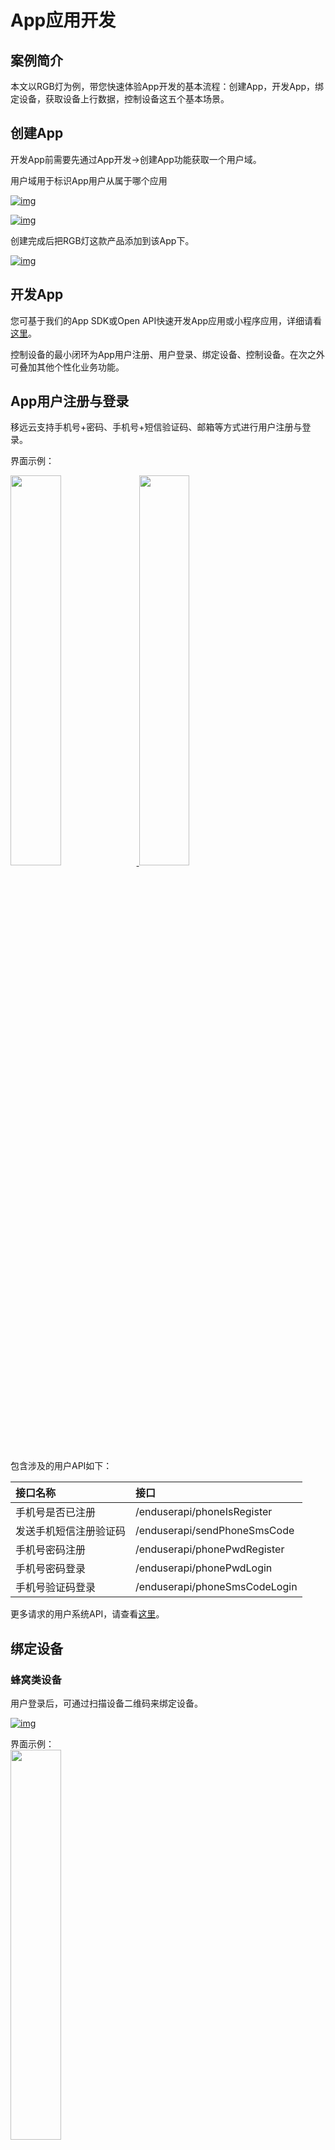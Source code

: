 # App应用开发

## **案例简介**

本文以RGB灯为例，带您快速体验App开发的基本流程：创建App，开发App，绑定设备，获取设备上行数据，控制设备这五个基本场景。

## **创建App**

开发App前需要先通过App开发→创建App功能获取一个用户域。

用户域用于标识App用户从属于哪个应用

<a data-fancybox title="img" href="/quickStart/image2022-3-10_14-22-4.png">![img](/quickStart/image2022-3-10_14-22-4.png)</a>

<a data-fancybox title="img" href="/quickStart/image2022-3-10_14-30-53.png">![img](/quickStart/image2022-3-10_14-30-53.png)</a>

创建完成后把RGB灯这款产品添加到该App下。

<a data-fancybox title="img" href="/quickStart/image2022-3-10_14-32-48.png">![img](/quickStart/image2022-3-10_14-32-48.png)</a>

## **开发App**

您可基于我们的App SDK或Open API快速开发App应用或小程序应用，详细请看[这里](/appDevelop/ready.md)。

控制设备的最小闭环为App用户注册、用户登录、绑定设备、控制设备。在次之外可叠加其他个性化业务功能。

## **App用户注册与登录**

移远云支持手机号+密码、手机号+短信验证码、邮箱等方式进行用户注册与登录。

界面示例：

<a data-fancybox title="img" href="/quickStart/image2022-3-2_14-7-45.png">
<img src="/quickStart/image2022-3-2_14-7-45.png" style="width: 40%" />
</a>
<a data-fancybox title="img" href="/quickStart/image2022-3-2_14-8-35.png">
<img src="/quickStart/image2022-3-2_14-8-35.png" style="width: 40%" /></a>

包含涉及的用户API如下：

| 接口名称               | 接口                          |
| :--------------------- | :---------------------------- |
| 手机号是否已注册       | /enduserapi/phoneIsRegister   |
| 发送手机短信注册验证码 | /enduserapi/sendPhoneSmsCode  |
| 手机号密码注册         | /enduserapi/phonePwdRegister  |
| 手机号密码登录         | /enduserapi/phonePwdLogin     |
| 手机号验证码登录       | /enduserapi/phoneSmsCodeLogin |

更多请求的用户系统API，请查看[这里](/appDevelop/OpenAPI.md)。

## **绑定设备**

### **蜂窝类设备**

用户登录后，可通过扫描设备二维码来绑定设备。

<a data-fancybox title="img" href="/quickStart/image2022-3-10_15-3-48.png">![img](/quickStart/image2022-3-10_15-3-48.png)</a>

界面示例：<br />
<a data-fancybox title="img" href="/quickStart/image2022-3-2_14-12-36.png">
<img src="/quickStart/image2022-3-2_14-12-36.png" style="width: 40%" />
</a>

包含涉及的用户API如下：

| 接口名称         | 接口                     |
| :--------------- | :----------------------- |
| 使用 SN 绑定设备 | /enduserapi/bindDeviceSn |

更多请求的用户系统API，请查看[这里](/appDevelop/OpenAPI.md)。

### **WiFi类设备**

用户登录后，可通过近场发现来绑定设备。

<a data-fancybox title="img" href="/quickStart/image2022-3-10_15-4-17.png">![img](/quickStart/image2022-3-10_15-4-17.png)</a>

界面示例：

**图片（发现设备、配网、绑定界面）**

<a data-fancybox title="img" href="/quickStart/image2022-3-16_19-51-15.png">
<img src="/quickStart/image2022-3-16_19-51-15.png" style="width: 24%" /></a>
<a data-fancybox title="img" href="/quickStart/image2022-3-16_19-51-25.png">
<img src="/quickStart/image2022-3-16_19-51-25.png" style="width: 24%" /></a>
<a data-fancybox title="img" href="/quickStart/image2022-3-16_19-51-33.png">
<img src="/quickStart/image2022-3-16_19-51-33.png" style="width: 24%" /></a>
<a data-fancybox title="img" href="/quickStart/image2022-3-16_19-51-41.png">
<img src="/quickStart/image2022-3-16_19-51-41.png" style="width: 24%" /></a>




包含涉及的用户API如下：

| 接口名称     | 接口                       |
| :----------- | :------------------------- |
| WiFi设备绑定 | /enduserapi/bindDeviceWifi |

更多请求的用户系统API，请查看[这里](/appDevelop/OpenAPI.md)。

## **通过WebSocket实时与在线设备通讯**

使用WebSocket API获取在线设备实时信息。

**WebSocket API接入流程：**

 创建连接 => 登录 => 订阅 => 设备消息交互

<a data-fancybox title="img" href="/quickStart/image2022-3-22_14-2-42.png">![img](/quickStart/image2022-3-22_14-2-42.png)</a>

**注意**：用户登录注册并且绑定设备后方可使用WebSocket API功能。

### **接收设备上行数据**

App可以通过WebSocket API接收设备上下线信息、设备和模组状态信息、设备上行信息以及物模型上报的属性和事件等信息。

**WebSocket API支持订阅的设备消息类型：**

● 设备上下线信息<br />
● 设备和模组状态信息<br />
● 透传产品--设备上行信息<br />
● 物模型产品--设备上报属性信息<br />
● 物模型产品--设备事件信息<br />
● 物模型产品--设备事件告警<br />
● 物模型产品--设备事件故障<br />
● 设备定位信息上报

WebSocket API接入具体信息可参考[WebSocket接入指导](/appDevelop/websocket/guide.md)。

### **下发控制设备指令**

**WebSocket API 支持的命令类型：**

● 物模型属性-读<br />
● 物模型属性-写<br />
● 调用物模型服务<br />
● 透传命令

WebSocket API下发指令具体信息可参考[WebSocket接入指导](/appDevelop/websocket/guide.md)。

示例界面：

<a data-fancybox title="img" href="/quickStart/image2022-3-2_14-44-11.png">
<img src="/quickStart/image2022-3-2_14-44-11.png" style="width: 40%" />
</a>

## **通过OpenAPI与设备通讯**

对实时性要求不高的情况下可通过OpenAPI完成与设备的数据交互。

### **获取设备最后上行数据**

App可通过以下API获取设备在平台中记录的最新数据。

| 接口名称         | 接口                                 |
| :--------------- | :----------------------------------- |
| 查询设备业务属性 | /enduserapi/deviceBusinessAttributes |

### **App应用设备控制**

通过HTTP接口进行控制。通常使用在不建立Webscoket通道的情况下，单纯的向设备下发指令。

| 接口名称     | 接口                           |
| :----------- | :----------------------------- |
| 批量控制设备 | /enduserapi/batchControlDevice |
